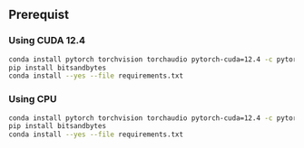## Prerequist 

### Using CUDA 12.4

```bash
conda install pytorch torchvision torchaudio pytorch-cuda=12.4 -c pytorch -c nvidia
pip install bitsandbytes
conda install --yes --file requirements.txt 
```

### Using CPU

```bash
conda install pytorch torchvision torchaudio pytorch-cuda=12.4 -c pytorch -c nvidia
pip install bitsandbytes
conda install --yes --file requirements.txt 
```